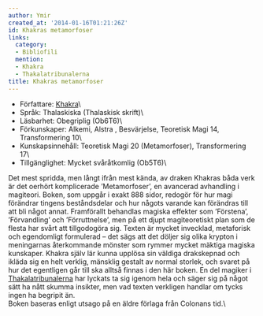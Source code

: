 ```yaml
---
author: Ymir
created_at: '2014-01-16T01:21:26Z'
id: Khakras metamorfoser
links:
  category:
  - Bibliofili
  mention:
  - Khakra
  - Thakalatribunalerna
title: Khakras metamorfoser
---
```


-   Författare: [Khakra]\
-   Språk: Thalaskiska (Thalaskisk skrift)\
-   Läsbarhet: Obegriplig (Ob6T6)\
-   Förkunskaper: Alkemi, Alstra <aspekt>, Besvärjelse, Teoretisk Magi 14, Transformering 10\
-   Kunskapsinnehåll: Teoretisk Magi 20 (Metamorfoser), Transformering 17\
-   Tillgänglighet: Mycket svåråtkomlig (Ob5T6)\

Det mest spridda, men långt ifrån mest kända, av draken Khakras båda verk är det oerhört
komplicerade ’Metamorfoser’, en avancerad avhandling i magiteori. Boken, som uppgår i exakt 888
sidor, redogör för hur magi förändrar tingens beståndsdelar och hur någots varande kan förändras
till att bli något annat. Framförallt behandlas magiska effekter som ’Förstena’, ’Förvandling’ och
’Förruttnelse’, men på ett djupt magiteoretiskt plan som de flesta har svårt att tillgodogöra sig.
Texten är mycket invecklad, metaforisk och egendomligt formulerad – det sägs att det döljer sig
olika krypton i meningarnas återkommande mönster som rymmer mycket mäktiga magiska kunskaper. Khakra
själv lär kunna upplösa sin väldiga drakskepnad och ikläda sig en helt verklig, mänsklig gestalt av
normal storlek, och svaret på hur det egentligen går till ska alltså finnas i den här boken. En del
magiker i [Thakalatribunalerna] har lyckats ta sig igenom hela och säger sig på något sätt ha nått
skumma insikter, men vad texten verkligen handlar om tycks ingen ha begripit än.\
Boken baseras enligt utsago på en äldre förlaga från Colonans tid.\

  [Khakra]: Khakra
  [Thakalatribunalerna]: Thakalatribunalerna
